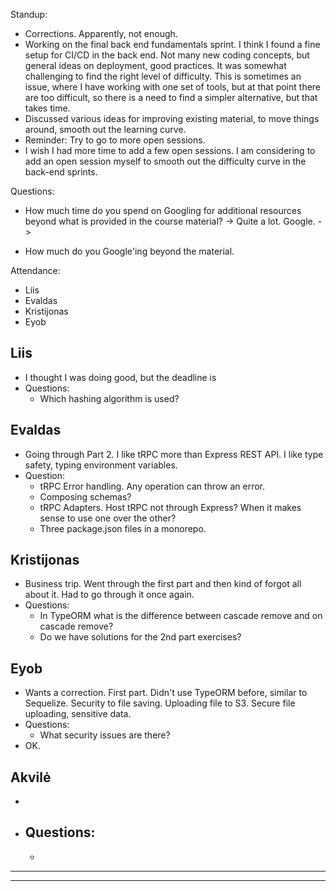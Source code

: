 Standup:

  - Corrections. Apparently, not enough.
  - Working on the final back end fundamentals sprint. I think I found a fine setup for CI/CD in the back end. Not many new coding concepts, but general ideas on deployment, good practices. It was somewhat challenging to find the right level of difficulty. This is sometimes an issue, where I have working with one set of tools, but at that point there are too difficult, so there is a need to find a simpler alternative, but that takes time.
  - Discussed various ideas for improving existing material, to move things around, smooth out the learning curve.
  - Reminder: Try to go to more open sessions.
  - I wish I had more time to add a few open sessions. I am considering to add an open session myself to smooth out the difficulty curve in the back-end sprints.

Questions:
  - How much time do you spend on Googling for additional resources beyond what is provided in the course material?
    -> Quite a lot. Google.
    ->

- How much do you Google'ing beyond the material.

Attendance:
  - Liis
  - Evaldas
  - Kristijonas
  - Eyob

## Liis

- I thought I was doing good, but the deadline is
- Questions:
  - Which hashing algorithm is used?

## Evaldas

- Going through Part 2. I like tRPC more than Express REST API. I like type safety, typing environment variables.
- Question:
  - tRPC Error handling. Any operation can throw an error.
  - Composing schemas?
  - tRPC Adapters. Host tRPC not through Express? When it makes sense to use one over the other?
  - Three package.json files in a monorepo.

## Kristijonas

- Business trip. Went through the first part and then kind of forgot all about it. Had to go through it once again.
- Questions:
  - In TypeORM what is the difference between cascade remove and on cascade remove?
  - Do we have solutions for the 2nd part exercises?

## Eyob

- Wants a correction. First part. Didn't use TypeORM before, similar to Sequelize. Security to file saving. Uploading file to S3. Secure file uploading, sensitive data.
- Questions:
  - What security issues are there?
- OK.

## Akvilė

-

- Questions:
  -
  -

---

---
